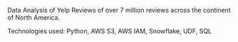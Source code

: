 Data Analysis of Yelp Reviews of over 7 million reviews across the continent of North America.


Technologies used: Python, AWS S3, AWS IAM, Snowflake, UDF, SQL
